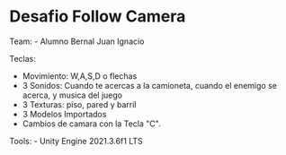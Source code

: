 # Desafio Follow Camera

Team:
    - Alumno Bernal Juan Ignacio

Teclas:
- Movimiento: W,A,S,D o flechas
- 3 Sonidos: Cuando te acercas a la camioneta, cuando el enemigo se acerca, y musica del juego
- 3 Texturas: piso, pared y barril
- 3 Modelos Importados
- Cambios de camara con la Tecla "C".
    

Tools:
    - Unity Engine 2021.3.6f1 LTS


